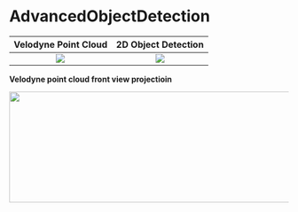# AdvancedObjectDetection

 
 Velodyne Point Cloud      |  2D Object Detection
:-------------------------:|:-------------------------:
![](./images/vlp-viz.gif)  |  ![](./images/2d-obj-detect.gif)
 

**Velodyne point cloud front view projectioin**

<img src="./images/vlp-viz-pro-gif.gif" height="200" width="1000">
